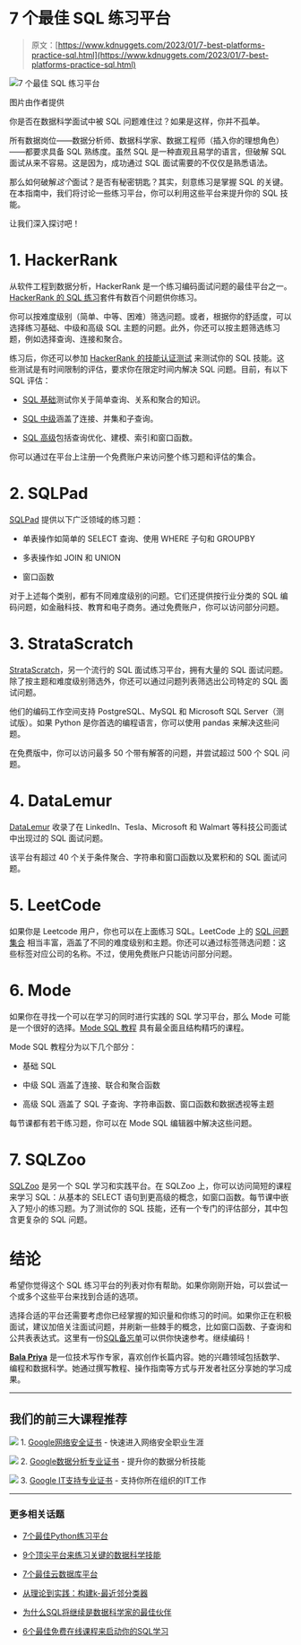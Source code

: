 # 7 个最佳 SQL 练习平台

> 原文：[https://www.kdnuggets.com/2023/01/7-best-platforms-practice-sql.html](https://www.kdnuggets.com/2023/01/7-best-platforms-practice-sql.html)

![7 个最佳 SQL 练习平台](../Images/90a09a98d5893fd721273fb380dc4854.png)

图片由作者提供

你是否在数据科学面试中被 SQL 问题难住过？如果是这样，你并不孤单。

所有数据岗位——数据分析师、数据科学家、数据工程师（插入你的理想角色）——都要求具备 SQL 熟练度。虽然 SQL 是一种直观且易学的语言，但破解 SQL 面试从来不容易。这是因为，成功通过 SQL 面试需要的不仅仅是熟悉语法。

那么如何破解*这个*面试？是否有秘密钥匙？其实，刻意练习是掌握 SQL 的关键。在本指南中，我们将讨论一些练习平台，你可以利用这些平台来提升你的 SQL 技能。

让我们深入探讨吧！

# 1\. HackerRank

从软件工程到数据分析，HackerRank 是一个练习编码面试问题的最佳平台之一。[HackerRank 的 SQL 练习](https://www.hackerrank.com/domains/sql)套件有数百个问题供你练习。

你可以按难度级别（简单、中等、困难）筛选问题。或者，根据你的舒适度，可以选择练习基础、中级和高级 SQL 主题的问题。此外，你还可以按主题筛选练习题，例如选择查询、连接和聚合。

练习后，你还可以参加 [HackerRank 的技能认证测试](https://www.hackerrank.com/skills-verification/) 来测试你的 SQL 技能。这些测试是有时间限制的评估，要求你在限定时间内解决 SQL 问题。目前，有以下 SQL 评估：

+   [SQL 基础](https://www.hackerrank.com/skills-verification/sql_basic)测试你关于简单查询、关系和聚合的知识。

+   [SQL 中级](https://www.hackerrank.com/skills-verification/sql_intermediate)涵盖了连接、并集和子查询。

+   [SQL 高级](https://www.hackerrank.com/skills-verification/sql_advanced)包括查询优化、建模、索引和窗口函数。

你可以通过在平台上注册一个免费账户来访问整个练习题和评估的集合。

# 2\. SQLPad

[SQLPad](https://sqlpad.io/) 提供以下广泛领域的练习题：

+   单表操作如简单的 SELECT 查询、使用 WHERE 子句和 GROUPBY

+   多表操作如 JOIN 和 UNION

+   窗口函数

对于上述每个类别，都有不同难度级别的问题。它们还提供按行业分类的 SQL 编码问题，如金融科技、教育和电子商务。通过免费账户，你可以访问部分问题。

# 3\. StrataScratch

[StrataScratch](https://www.stratascratch.com/)，另一个流行的 SQL 面试练习平台，拥有大量的 SQL 面试问题。除了按主题和难度级别筛选外，你还可以通过问题列表筛选出公司特定的 SQL 面试问题。

他们的编码工作空间支持 PostgreSQL、MySQL 和 Microsoft SQL Server（测试版）。如果 Python 是你首选的编程语言，你可以使用 pandas 来解决这些问题。

在免费版中，你可以访问最多 50 个带有解答的问题，并尝试超过 500 个 SQL 问题。

# 4\. DataLemur

[DataLemur](https://datalemur.com/sql-interview-questions) 收录了在 LinkedIn、Tesla、Microsoft 和 Walmart 等科技公司面试中出现过的 SQL 面试问题。

该平台有超过 40 个关于条件聚合、字符串和窗口函数以及累积和的 SQL 面试问题。

# 5\. LeetCode

如果你是 Leetcode 用户，你也可以在上面练习 SQL。LeetCode 上的 [SQL 问题集合](https://leetcode.com/problemset/database/) 相当丰富，涵盖了不同的难度级别和主题。你还可以通过标签筛选问题：这些标签对应公司的名称。不过，使用免费账户只能访问部分问题。

# 6\. Mode

如果你在寻找一个可以在学习的同时进行实践的 SQL 学习平台，那么 Mode 可能是一个很好的选择。[Mode SQL 教程](https://mode.com/sql-tutorial/) 具有最全面且结构精巧的课程。

Mode SQL 教程分为以下几个部分：

+   基础 SQL

+   中级 SQL 涵盖了连接、联合和聚合函数

+   高级 SQL 涵盖了 SQL 子查询、字符串函数、窗口函数和数据透视等主题

每节课都有若干练习题，你可以在 Mode SQL 编辑器中解决这些问题。

# 7\. SQLZoo

[SQLZoo](https://sqlzoo.net/wiki/SQL_Tutorial) 是另一个 SQL 学习和实践平台。在 SQLZoo 上，你可以访问简短的课程来学习 SQL：从基本的 SELECT 语句到更高级的概念，如窗口函数。每节课中嵌入了短小的练习题。为了测试你的 SQL 技能，还有一个专门的评估部分，其中包含更复杂的 SQL 问题。

# 结论

希望你觉得这个 SQL 练习平台的列表对你有帮助。如果你刚刚开始，可以尝试一个或多个这些平台来找到合适的选项。

选择合适的平台还需要考虑你已经掌握的知识量和你练习的时间。如果你正在积极面试，建议加倍关注面试问题，并刷新一些棘手的概念，比如窗口函数、子查询和公共表表达式。这里有一份[SQL备忘单](/publications/sheets/Getting-Started-with-SQL-Cheatsheet-KDnuggets.pdf)可以供你快速参考。继续编码！

**[Bala Priya](https://twitter.com/balawc27)** 是一位技术写作专家，喜欢创作长篇内容。她的兴趣领域包括数学、编程和数据科学。她通过撰写教程、操作指南等方式与开发者社区分享她的学习成果。

* * *

## 我们的前三大课程推荐

![](../Images/0244c01ba9267c002ef39d4907e0b8fb.png) 1\. [Google网络安全证书](https://www.kdnuggets.com/google-cybersecurity) - 快速进入网络安全职业生涯

![](../Images/e225c49c3c91745821c8c0368bf04711.png) 2\. [Google数据分析专业证书](https://www.kdnuggets.com/google-data-analytics) - 提升你的数据分析技能

![](../Images/0244c01ba9267c002ef39d4907e0b8fb.png) 3\. [Google IT支持专业证书](https://www.kdnuggets.com/google-itsupport) - 支持你所在组织的IT工作

* * *

### 更多相关话题

+   [7个最佳Python练习平台](https://www.kdnuggets.com/7-best-platforms-to-practice-python)

+   [9个顶尖平台来练习关键的数据科学技能](https://www.kdnuggets.com/2023/03/9-top-platforms-practice-key-data-science-skills.html)

+   [7个最佳云数据库平台](https://www.kdnuggets.com/7-best-cloud-database-platforms)

+   [从理论到实践：构建k-最近邻分类器](https://www.kdnuggets.com/2023/06/theory-practice-building-knearest-neighbors-classifier.html)

+   [为什么SQL将继续是数据科学家的最佳伙伴](https://www.kdnuggets.com/2022/07/sql-remain-data-scientist-best-friend.html)

+   [6个最佳免费在线课程来启动你的SQL学习](https://www.kdnuggets.com/2022/10/corise-6-best-free-online-courses-jumpstart-learning-sql.html)
